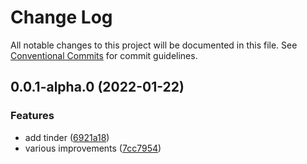 # Change Log

All notable changes to this project will be documented in this file.
See [Conventional Commits](https://conventionalcommits.org) for commit guidelines.

## 0.0.1-alpha.0 (2022-01-22)


### Features

* add tinder ([6921a18](https://github.com/hestiaai/hestialabs/commit/6921a187feaddc68d7c93b7db9f0b60e9a55870a))
* various improvements ([7cc7954](https://github.com/hestiaai/hestialabs/commit/7cc79547f9d903b4888dfd7cc6bef8ea4206b0d0))
